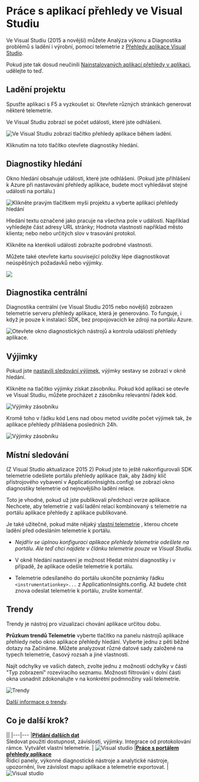 <properties 
    pageTitle="Práce s aplikací přehledy na Visual Studio" 
    description="Analýza výkonu a diagnostice během ladění a výroby." 
    services="application-insights" 
    documentationCenter=".net"
    authors="alancameronwills" 
    manager="douge"/>

<tags 
    ms.service="application-insights" 
    ms.workload="tbd" 
    ms.tgt_pltfrm="ibiza" 
    ms.devlang="na" 
    ms.topic="get-started-article" 
    ms.date="06/21/2016" 
    ms.author="awills"/>


# <a name="working-with-application-insights-in-visual-studio"></a>Práce s aplikací přehledy ve Visual Studiu

Ve Visual Studiu (2015 a novější) můžete Analýza výkonu a Diagnostika problémů s ladění i výrobní, pomocí telemetrie z [Přehledy aplikace Visual Studio](app-insights-overview.md).

Pokud jste tak dosud neučinili [Nainstalovaných aplikací přehledy v aplikaci](app-insights-asp-net.md), udělejte to teď.

## <a name="run"></a>Ladění projektu

Spusťte aplikaci s F5 a vyzkoušet si: Otevřete různých stránkách generovat některé telemetrie.

Ve Visual Studiu zobrazí se počet události, které jste odhlášeni.

![Ve Visual Studiu zobrazí tlačítko přehledy aplikace během ladění.](./media/app-insights-visual-studio/appinsights-09eventcount.png)

Kliknutím na toto tlačítko otevřete diagnostiky hledání. 



## <a name="diagnostic-search"></a>Diagnostiky hledání

Okno hledání obsahuje události, které jste odhlášeni. (Pokud jste přihlášení k Azure při nastavování přehledy aplikace, budete moct vyhledávat stejné události na portálu.)

![Klikněte pravým tlačítkem myši projektu a vyberte aplikaci přehledy hledání](./media/app-insights-visual-studio/34.png)

Hledání textu označené jako pracuje na všechna pole v události. Například vyhledejte část adresy URL stránky; Hodnota vlastnosti například město klienta; nebo nebo určitých slov v trasování protokol.

Klikněte na kterékoli události zobrazíte podrobné vlastnosti.

Můžete také otevřete kartu související položky lépe diagnostikovat neúspěšných požadavků nebo výjimky.


![](./media/app-insights-visual-studio/41.png)



## <a name="diagnostics-hub"></a>Diagnostika centrální

Diagnostika centrální (ve Visual Studiu 2015 nebo novější) zobrazen telemetrie serveru přehledy aplikace, která je generováno. To funguje, i když je pouze k instalaci SDK, bez propojovacích ke zdroji na portálu Azure.

![Otevřete okno diagnostických nástrojů a kontrola událostí přehledy aplikace.](./media/app-insights-visual-studio/31.png)


## <a name="exceptions"></a>Výjimky

Pokud jste [nastavili sledování výjimek](app-insights-asp-net-exceptions.md), výjimky sestavy se zobrazí v okně hledání. 

Klikněte na tlačítko výjimky získat zásobníku. Pokud kód aplikaci se otevře ve Visual Studiu, můžete procházet z zásobníku relevantní řádek kód.


![Výjimky zásobníku](./media/app-insights-visual-studio/17.png)

Kromě toho v řádku kód Lens nad obou metod uvidíte počet výjimek tak, že aplikace přehledy přihlášena posledních 24h.

![Výjimky zásobníku](./media/app-insights-visual-studio/21.png)


## <a name="local-monitoring"></a>Místní sledování



(Z Visual Studio aktualizace 2015 2) Pokud jste to ještě nakonfigurovali SDK telemetrie odešlete portálu přehledy aplikace (tak, aby žádný klíč přístrojového vybavení v ApplicationInsights.config) se zobrazí okno diagnostiky telemetrie od nejnovějšího ladění relace. 

Toto je vhodné, pokud už jste publikovali předchozí verze aplikace. Nechcete, aby telemetrie z vaší ladění relací kombinovaný s telemetrie na portálu aplikace přehledy z aplikace publikované.

Je také užitečné, pokud máte nějaký [vlastní telemetrie](app-insights-api-custom-events-metrics.md) , kterou chcete ladění před odesláním telemetrie k portálu.


* *Nejdřív se úplnou konfiguraci aplikace přehledy telemetrie odešlete na portálu. Ale teď chci najdete v článku telemetrie pouze ve Visual Studiu.*

 * V okně hledání nastavení je možnost Hledat místní diagnostiky i v případě, že aplikace odešle telemetrie k portálu.
 * Telemetrie odesílaného do portálu ukončíte poznámky řádku `<instrumentationkey>...` z ApplicationInsights.config. Až budete chtít znova odeslat telemetrie k portálu, zrušte komentář.

## <a name="trends"></a>Trendy

Trendy je nástroj pro vizualizaci chování aplikace určitou dobu. 

**Průzkum trendů Telemetrie** vyberte tlačítko na panelu nástrojů aplikace přehledy nebo okno aplikace přehledy hledání. Vyberte jednu z pěti běžné dotazy na Začínáme. Můžete analyzovat různé datové sady založené na typech telemetrie, časový rozsah a jiné vlastnosti. 

Najít odchylky ve vašich datech, zvolte jednu z možností odchylky v části "Typ zobrazení" rozevíracího seznamu. Možnosti filtrování v dolní části okna usnadnit zdokonalujte v na konkrétní podmnožiny vaší telemetrie.

![Trendy](./media/app-insights-visual-studio/51.png)

[Další informace o trendy](app-insights-visual-studio-trends.md).

## <a name="whats-next"></a>Co je další krok?

||
|---|---
|**[Přidání dalších dat](app-insights-asp-net-more.md)**<br/>Sledovat použití dostupnost, závislosti, výjimky. Integrace od protokolování rámce. Vytvářet vlastní telemetrie. | ![Visual studio](./media/app-insights-visual-studio/64.png)
|**[Práce s portálem přehledy aplikace](app-insights-dashboards.md)**<br/>Řídicí panely, výkonné diagnostické nástroje a analytické nástroje, upozornění, live závislost mapu aplikace a telemetrie exportovat. |![Visual studio](./media/app-insights-visual-studio/62.png)


 
